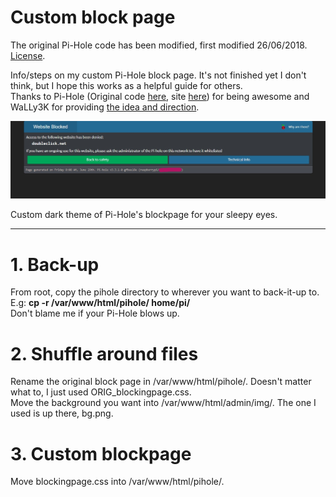 # Custom block page

The original Pi-Hole code has been modified, first modified 26/06/2018. [License](https://github.com/pi-hole/pi-hole/blob/master/LICENSE).

Info/steps on my custom Pi-Hole block page. It's not finished yet I don't think, but I hope this works as a helpful guide for others.   
Thanks to Pi-Hole (Original code [here](https://github.com/pi-hole/pi-hole), site [here](https://pi-hole.net/)) for being awesome and WaLLy3K for providing [the idea and direction](https://github.com/WaLLy3K/Pi-hole-Block-Page).

![](blockpageExample.jpg)

Custom dark theme of Pi-Hole's blockpage for your sleepy eyes.

---

# 1. Back-up  
From root, copy the pihole directory to wherever you want to back-it-up to. E.g: **cp -r /var/www/html/pihole/ home/pi/**  
Don't blame me if your Pi-Hole blows up.

# 2. Shuffle around files  
Rename the original block page in /var/www/html/pihole/. Doesn't matter what to, I just used ORIG_blockingpage.css.  
Move the background you want into /var/www/html/admin/img/. The one I used is up there, bg.png.

# 3. Custom blockpage  
Move blockingpage.css into /var/www/html/pihole/.
